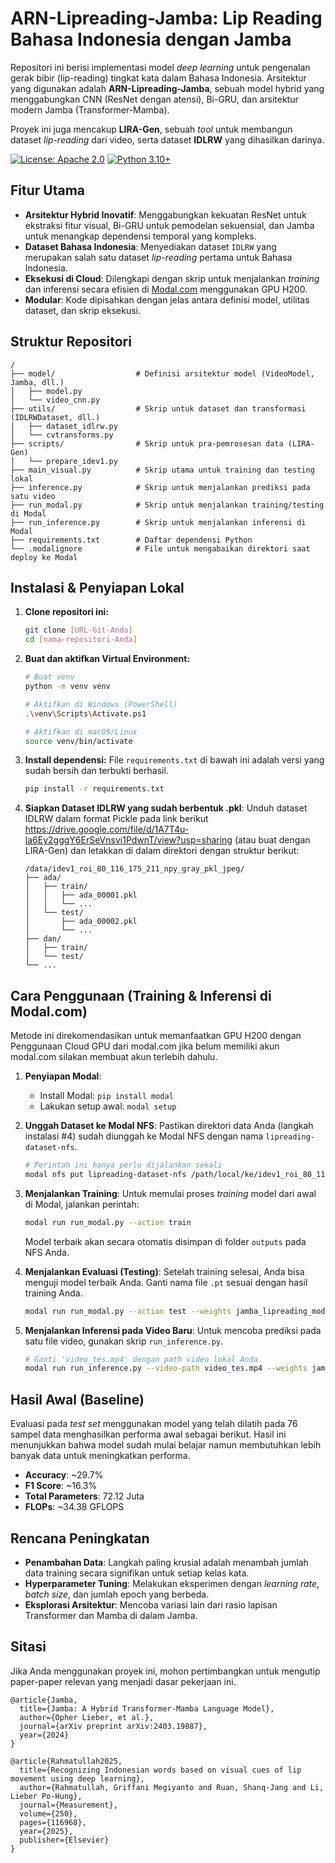 # ARN-Lipreading-Jamba: Lip Reading Bahasa Indonesia dengan Jamba

Repositori ini berisi implementasi model *deep learning* untuk pengenalan gerak bibir (lip-reading) tingkat kata dalam Bahasa Indonesia. Arsitektur yang digunakan adalah **ARN-Lipreading-Jamba**, sebuah model hybrid yang menggabungkan CNN (ResNet dengan atensi), Bi-GRU, dan arsitektur modern Jamba (Transformer-Mamba).

Proyek ini juga mencakup **LIRA-Gen**, sebuah *tool* untuk membangun dataset *lip-reading* dari video, serta dataset **IDLRW** yang dihasilkan darinya.

[![License: Apache 2.0](https://img.shields.io/badge/License-Apache_2.0-blue.svg)](https://opensource.org/licenses/Apache-2.0)
[![Python 3.10+](https://img.shields.io/badge/python-3.10+-blue.svg)](https://www.python.org/downloads/release/python-3100/)

## Fitur Utama

- **Arsitektur Hybrid Inovatif**: Menggabungkan kekuatan ResNet untuk ekstraksi fitur visual, Bi-GRU untuk pemodelan sekuensial, dan Jamba untuk menangkap dependensi temporal yang kompleks.
- **Dataset Bahasa Indonesia**: Menyediakan dataset `IDLRW` yang merupakan salah satu dataset *lip-reading* pertama untuk Bahasa Indonesia.
- **Eksekusi di Cloud**: Dilengkapi dengan skrip untuk menjalankan *training* dan inferensi secara efisien di [Modal.com](https://modal.com) menggunakan GPU H200.
- **Modular**: Kode dipisahkan dengan jelas antara definisi model, utilitas dataset, dan skrip eksekusi.

## Struktur Repositori

```
/
├── model/                  # Definisi arsitektur model (VideoModel, Jamba, dll.)
│   ├── model.py
│   └── video_cnn.py
├── utils/                  # Skrip untuk dataset dan transformasi (IDLRWDataset, dll.)
│   ├── dataset_idlrw.py
│   └── cvtransforms.py
├── scripts/                # Skrip untuk pra-pemrosesan data (LIRA-Gen)
│   └── prepare_idev1.py
├── main_visual.py          # Skrip utama untuk training dan testing lokal
├── inference.py            # Skrip untuk menjalankan prediksi pada satu video
├── run_modal.py            # Skrip untuk menjalankan training/testing di Modal
├── run_inference.py        # Skrip untuk menjalankan inferensi di Modal
├── requirements.txt        # Daftar dependensi Python
└── .modalignore            # File untuk mengabaikan direktori saat deploy ke Modal
```

## Instalasi & Penyiapan Lokal

1.  **Clone repositori ini:**
    ```bash
    git clone [URL-Git-Anda]
    cd [nama-repositori-Anda]
    ```

2.  **Buat dan aktifkan Virtual Environment:**
    ```bash
    # Buat venv
    python -m venv venv

    # Aktifkan di Windows (PowerShell)
    .\venv\Scripts\Activate.ps1

    # Aktifkan di macOS/Linux
    source venv/bin/activate
    ```

3.  **Install dependensi:**
    File `requirements.txt` di bawah ini adalah versi yang sudah bersih dan terbukti berhasil.
    ```bash
    pip install -r requirements.txt
    ```

4.  **Siapkan Dataset IDLRW yang sudah berbentuk .pkl**:
    Unduh dataset IDLRW dalam format Pickle pada link berikut https://drive.google.com/file/d/1A7T4u-la6Ey2gggY6ErSeVnsvi1PdwnT/view?usp=sharing (atau buat dengan LIRA-Gen) dan letakkan di dalam direktori dengan struktur berikut:
    ```
    /data/idev1_roi_80_116_175_211_npy_gray_pkl_jpeg/
    ├── ada/
    │   ├── train/
    │   │   ├── ada_00001.pkl
    │   │   └── ...
    │   └── test/
    │       ├── ada_00002.pkl
    │       └── ...
    ├── dan/
    │   ├── train/
    │   └── test/
    └── ...
    ```

## Cara Penggunaan (Training & Inferensi di Modal.com)

Metode ini direkomendasikan untuk memanfaatkan GPU H200 dengan Penggunaan Cloud GPU dari modal.com jika belum memiliki akun modal.com silakan membuat akun terlebih dahulu.

1.  **Penyiapan Modal**:
    * Install Modal: `pip install modal`
    * Lakukan setup awal: `modal setup`

2.  **Unggah Dataset ke Modal NFS**:
    Pastikan direktori data Anda (langkah instalasi #4) sudah diunggah ke Modal NFS dengan nama `lipreading-dataset-nfs`.
    ```bash
    # Perintah ini hanya perlu dijalankan sekali
    modal nfs put lipreading-dataset-nfs /path/local/ke/idev1_roi_80_116_175_211_npy_gray_pkl_jpeg /data/
    ```

3.  **Menjalankan Training**:
    Untuk memulai proses *training* model dari awal di Modal, jalankan perintah:
    ```bash
    modal run run_modal.py --action train
    ```
    Model terbaik akan secara otomatis disimpan di folder `outputs` pada NFS Anda.

4.  **Menjalankan Evaluasi (Testing)**:
    Setelah training selesai, Anda bisa menguji model terbaik Anda. Ganti nama file `.pt` sesuai dengan hasil training Anda.
    ```bash
    modal run run_modal.py --action test --weights jamba_lipreading_model_best_acc_0.2973.pt
    ```

5.  **Menjalankan Inferensi pada Video Baru**:
    Untuk mencoba prediksi pada satu file video, gunakan skrip `run_inference.py`.
    ```bash
    # Ganti 'video_tes.mp4' dengan path video lokal Anda
    modal run run_inference.py --video-path video_tes.mp4 --weights jamba_lipreading_model_best_acc_0.2973.pt
    ```

## Hasil Awal (Baseline)

Evaluasi pada *test set* menggunakan model yang telah dilatih pada 76 sampel data menghasilkan performa awal sebagai berikut. Hasil ini menunjukkan bahwa model sudah mulai belajar namun membutuhkan lebih banyak data untuk meningkatkan performa.

* **Accuracy**: ~29.7%
* **F1 Score**: ~16.3%
* **Total Parameters**: 72.12 Juta
* **FLOPs**: ~34.38 GFLOPS

## Rencana Peningkatan

* **Penambahan Data**: Langkah paling krusial adalah menambah jumlah data training secara signifikan untuk setiap kelas kata.
* **Hyperparameter Tuning**: Melakukan eksperimen dengan *learning rate*, *batch size*, dan jumlah epoch yang berbeda.
* **Eksplorasi Arsitektur**: Mencoba variasi lain dari rasio lapisan Transformer dan Mamba di dalam Jamba.

## Sitasi

Jika Anda menggunakan proyek ini, mohon pertimbangkan untuk mengutip paper-paper relevan yang menjadi dasar pekerjaan ini.
```
@article{Jamba,
  title={Jamba: A Hybrid Transformer-Mamba Language Model},
  author={Opher Lieber, et al.},
  journal={arXiv preprint arXiv:2403.19887},
  year={2024}
}

@article{Rahmatullah2025,
  title={Recognizing Indonesian words based on visual cues of lip movement using deep learning},
  author={Rahmatullah, Griffani Megiyanto and Ruan, Shanq-Jang and Li, Lieber Po-Hung},
  journal={Measurement},
  volume={250},
  pages={116968},
  year={2025},
  publisher={Elsevier}
}
```
